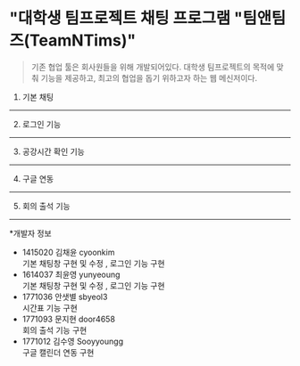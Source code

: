 "대학생 팀프로젝트 채팅 프로그램 "팀앤팀즈(TeamNTims)"  
=============

>기존 협업 툴은 회사원들을 위해 개발되어있다. 대학생 팀프로젝트의 목적에 맞춰 기능을 제공하고, 최고의 협업을 돕기 위하고자 하는 웹 메신저이다.

1. 기본 채팅  
----------

2. 로그인 기능  
----------

3. 공강시간 확인 기능  
----------

4. 구글  연동  
----------

5. 회의 출석 기능  
-----------

*개발자 정보 

- 1415020 김채윤 cyoonkim  
기본 채팅창 구현 및 수정 , 로그인 기능 구현  
- 1614037 최윤영 yunyeoung  
기본 채팅창 구현 및 수정 , 로그인 기능 구현  
- 1771036 안샛별 sbyeol3  
시간표 기능 구현  
- 1771093 문지현 door4658  
회의 출석 기능 구현  
- 1771012 김수영 Sooyyoungg  
구글 캘린더 연동 구현  
